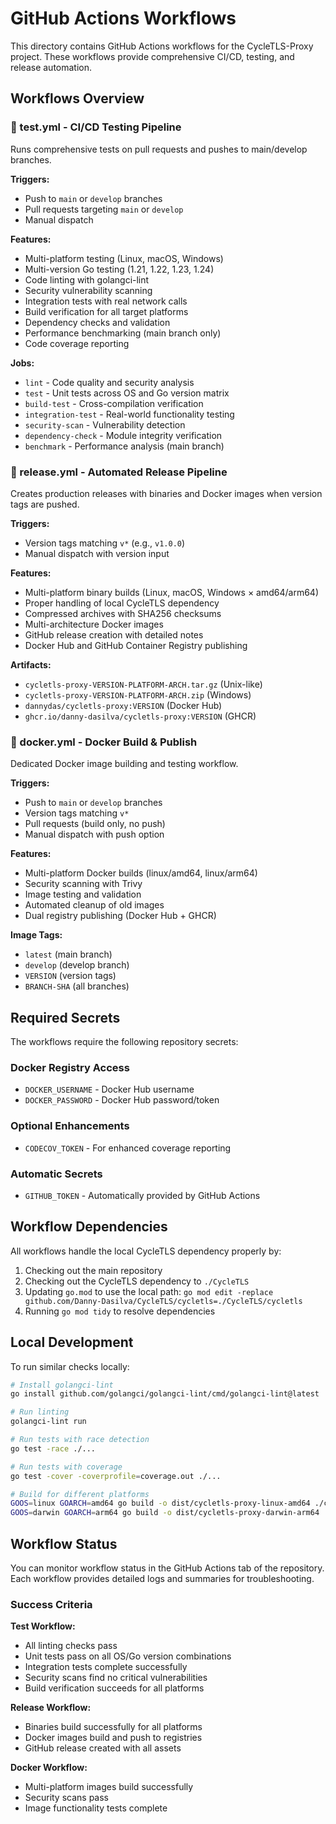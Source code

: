 # GitHub Actions Workflows

This directory contains GitHub Actions workflows for the CycleTLS-Proxy project. These workflows provide comprehensive CI/CD, testing, and release automation.

## Workflows Overview

### 🧪 test.yml - CI/CD Testing Pipeline
Runs comprehensive tests on pull requests and pushes to main/develop branches.

**Triggers:**
- Push to `main` or `develop` branches
- Pull requests targeting `main` or `develop`
- Manual dispatch

**Features:**
- Multi-platform testing (Linux, macOS, Windows)
- Multi-version Go testing (1.21, 1.22, 1.23, 1.24)
- Code linting with golangci-lint
- Security vulnerability scanning
- Integration tests with real network calls
- Build verification for all target platforms
- Dependency checks and validation
- Performance benchmarking (main branch only)
- Code coverage reporting

**Jobs:**
- `lint` - Code quality and security analysis
- `test` - Unit tests across OS and Go version matrix
- `build-test` - Cross-compilation verification
- `integration-test` - Real-world functionality testing
- `security-scan` - Vulnerability detection
- `dependency-check` - Module integrity verification
- `benchmark` - Performance analysis (main branch)

### 🚀 release.yml - Automated Release Pipeline
Creates production releases with binaries and Docker images when version tags are pushed.

**Triggers:**
- Version tags matching `v*` (e.g., `v1.0.0`)
- Manual dispatch with version input

**Features:**
- Multi-platform binary builds (Linux, macOS, Windows × amd64/arm64)
- Proper handling of local CycleTLS dependency
- Compressed archives with SHA256 checksums
- Multi-architecture Docker images
- GitHub release creation with detailed notes
- Docker Hub and GitHub Container Registry publishing

**Artifacts:**
- `cycletls-proxy-VERSION-PLATFORM-ARCH.tar.gz` (Unix-like)
- `cycletls-proxy-VERSION-PLATFORM-ARCH.zip` (Windows)
- `dannydas/cycletls-proxy:VERSION` (Docker Hub)
- `ghcr.io/danny-dasilva/cycletls-proxy:VERSION` (GHCR)

### 🐳 docker.yml - Docker Build & Publish
Dedicated Docker image building and testing workflow.

**Triggers:**
- Push to `main` or `develop` branches
- Version tags matching `v*`
- Pull requests (build only, no push)
- Manual dispatch with push option

**Features:**
- Multi-platform Docker builds (linux/amd64, linux/arm64)
- Security scanning with Trivy
- Image testing and validation
- Automated cleanup of old images
- Dual registry publishing (Docker Hub + GHCR)

**Image Tags:**
- `latest` (main branch)
- `develop` (develop branch)
- `VERSION` (version tags)
- `BRANCH-SHA` (all branches)

## Required Secrets

The workflows require the following repository secrets:

### Docker Registry Access
- `DOCKER_USERNAME` - Docker Hub username
- `DOCKER_PASSWORD` - Docker Hub password/token

### Optional Enhancements
- `CODECOV_TOKEN` - For enhanced coverage reporting

### Automatic Secrets
- `GITHUB_TOKEN` - Automatically provided by GitHub Actions

## Workflow Dependencies

All workflows handle the local CycleTLS dependency properly by:
1. Checking out the main repository
2. Checking out the CycleTLS dependency to `./CycleTLS`
3. Updating `go.mod` to use the local path: `go mod edit -replace github.com/Danny-Dasilva/CycleTLS/cycletls=./CycleTLS/cycletls`
4. Running `go mod tidy` to resolve dependencies

## Local Development

To run similar checks locally:

```bash
# Install golangci-lint
go install github.com/golangci/golangci-lint/cmd/golangci-lint@latest

# Run linting
golangci-lint run

# Run tests with race detection
go test -race ./...

# Run tests with coverage
go test -cover -coverprofile=coverage.out ./...

# Build for different platforms
GOOS=linux GOARCH=amd64 go build -o dist/cycletls-proxy-linux-amd64 ./cmd/proxy
GOOS=darwin GOARCH=arm64 go build -o dist/cycletls-proxy-darwin-arm64 ./cmd/proxy
```

## Workflow Status

You can monitor workflow status in the GitHub Actions tab of the repository. Each workflow provides detailed logs and summaries for troubleshooting.

### Success Criteria

**Test Workflow:**
- All linting checks pass
- Unit tests pass on all OS/Go version combinations
- Integration tests complete successfully
- Security scans find no critical vulnerabilities
- Build verification succeeds for all platforms

**Release Workflow:**
- Binaries build successfully for all platforms
- Docker images build and push to registries
- GitHub release created with all assets

**Docker Workflow:**
- Multi-platform images build successfully
- Security scans pass
- Image functionality tests complete
